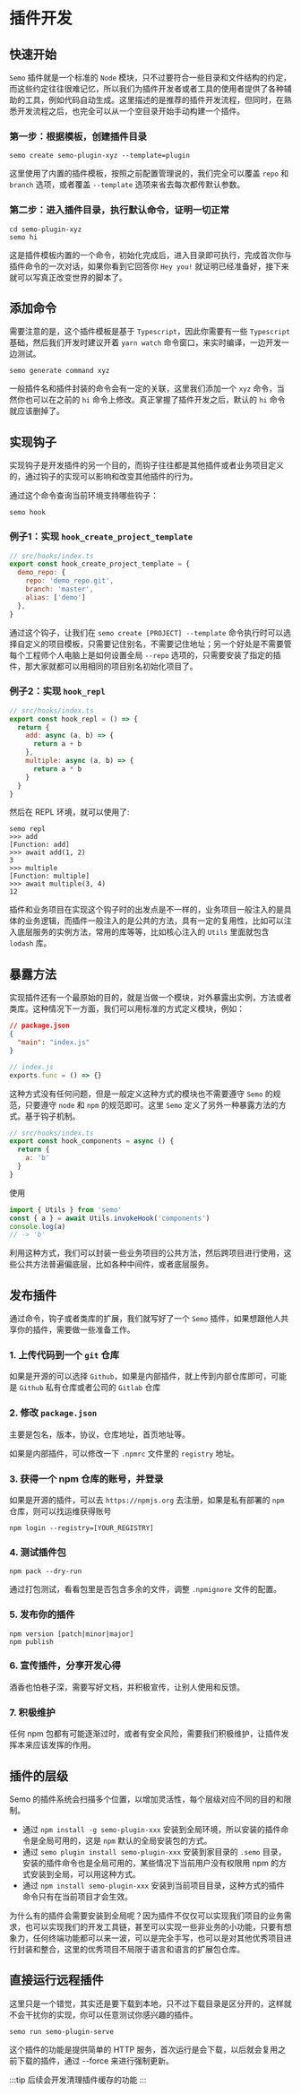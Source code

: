 # 插件开发

## 快速开始

`Semo` 插件就是一个标准的 `Node` 模块，只不过要符合一些目录和文件结构的约定，而这些约定往往很难记忆，所以我们为插件开发者或者工具的使用者提供了各种辅助的工具，例如代码自动生成。这里描述的是推荐的插件开发流程，但同时，在熟悉开发流程之后，也完全可以从一个空目录开始手动构建一个插件。

### 第一步：根据模板，创建插件目录

```
semo create semo-plugin-xyz --template=plugin
```

这里使用了内置的插件模板，按照之前配置管理说的，我们完全可以覆盖 `repo` 和 `branch` 选项，或者覆盖 `--template` 选项来省去每次都传默认参数。

### 第二步：进入插件目录，执行默认命令，证明一切正常

```
cd semo-plugin-xyz
semo hi
```

这是插件模板内置的一个命令，初始化完成后，进入目录即可执行，完成首次你与插件命令的一次对话，如果你看到它回答你 `Hey you!` 就证明已经准备好，接下来就可以写真正改变世界的脚本了。

## 添加命令

需要注意的是，这个插件模板是基于 `Typescript`，因此你需要有一些 `Typescript` 基础，然后我们开发时建议开着 `yarn watch` 命令窗口，来实时编译，一边开发一边测试。

```
semo generate command xyz
```

一般插件名和插件封装的命令会有一定的关联，这里我们添加一个 `xyz` 命令，当然你也可以在之前的 `hi` 命令上修改。真正掌握了插件开发之后，默认的 `hi` 命令就应该删掉了。

## 实现钩子

实现钩子是开发插件的另一个目的，而钩子往往都是其他插件或者业务项目定义的，通过钩子的实现可以影响和改变其他插件的行为。

通过这个命令查询当前环境支持哪些钩子：

```
semo hook
```

### 例子1：实现 `hook_create_project_template`

```js
// src/hooks/index.ts
export const hook_create_project_template = {
  demo_repo: {
    repo: 'demo_repo.git',
    branch: 'master',
    alias: ['demo']
  },
}
```

通过这个钩子，让我们在 `semo create [PROJECT] --template` 命令执行时可以选择自定义的项目模板，只需要记住别名，不需要记住地址；另一个好处是不需要管每个工程师个人电脑上是如何设置全局 `--repo` 选项的，只需要安装了指定的插件，那大家就都可以用相同的项目别名初始化项目了。

### 例子2：实现 `hook_repl`

```js
// src/hooks/index.ts
export const hook_repl = () => {
  return {
    add: async (a, b) => {
      return a + b
    },
    multiple: async (a, b) => {
      return a * b
    }
  }
}

```

然后在 REPL 环境，就可以使用了:

```
semo repl
>>> add
[Function: add]
>>> await add(1, 2)
3
>>> multiple
[Function: multiple]
>>> await multiple(3, 4)
12
```

插件和业务项目在实现这个钩子时的出发点是不一样的，业务项目一般注入的是具体的业务逻辑，而插件一般注入的是公共的方法，具有一定的复用性，比如可以注入底层服务的实例方法，常用的库等等，比如核心注入的 `Utils` 里面就包含 `lodash` 库。

## 暴露方法

实现插件还有一个最原始的目的，就是当做一个模块，对外暴露出实例，方法或者类库。这种情况下一方面，我们可以用标准的方式定义模块，例如：

```json
// package.json
{
  "main": "index.js"
}
```

```js
// index.js
exports.func = () => {}
```

这种方式没有任何问题，但是一般定义这种方式的模块也不需要遵守 `Semo` 的规范，只要遵守 `node` 和 `npm` 的规范即可。这里 `Semo` 定义了另外一种暴露方法的方式。基于钩子机制。

```js
// src/hooks/index.ts
export const hook_components = async () {
  return {
    a: 'b'
  }
}
```

使用

```js
import { Utils } from 'semo'
const { a } = await Utils.invokeHook('components')
console.log(a)
// -> 'b'
```

利用这种方式，我们可以封装一些业务项目的公共方法，然后跨项目进行使用，这些公共方法普遍偏底层，比如各种中间件，或者底层服务。


## 发布插件

通过命令，钩子或者类库的扩展，我们就写好了一个 `Semo` 插件，如果想跟他人共享你的插件，需要做一些准备工作。

### 1. 上传代码到一个 `git` 仓库

如果是开源的可以选择 `Github`，如果是内部插件，就上传到内部仓库即可，可能是 `Github` 私有仓库或者公司的 `Gitlab` 仓库

### 2. 修改 `package.json`

主要是包名，版本，协议，仓库地址，首页地址等。

如果是内部插件，可以修改一下 `.npmrc` 文件里的 `registry` 地址。

### 3. 获得一个 npm 仓库的账号，并登录

如果是开源的插件，可以去 `https://npmjs.org` 去注册，如果是私有部署的 `npm` 仓库，则可以找运维获得账号

```
npm login --registry=[YOUR_REGISTRY]
```

### 4. 测试插件包

```
npm pack --dry-run
```

通过打包测试，看看包里是否包含多余的文件，调整 `.npmignore` 文件的配置。

### 5. 发布你的插件

```
npm version [patch|minor|major]
npm publish
```

### 6. 宣传插件，分享开发心得

酒香也怕巷子深，需要写好文档，并积极宣传，让别人使用和反馈。

### 7. 积极维护

任何 npm 包都有可能逐渐过时，或者有安全风险，需要我们积极维护，让插件发挥本来应该发挥的作用。

## 插件的层级

Semo 的插件系统会扫描多个位置，以增加灵活性，每个层级对应不同的目的和限制。

* 通过 `npm install -g semo-plugin-xxx` 安装到全局环境，所以安装的插件命令是全局可用的，这是 `npm` 默认的全局安装包的方式。
* 通过 `semo plugin install semo-plugin-xxx` 安装到家目录的 `.semo` 目录，安装的插件命令也是全局可用的，某些情况下当前用户没有权限用 npm 的方式安装到全局，可以用这种方式。
* 通过 `npm install semo-plugin-xxx` 安装到当前项目目录，这种方式的插件命令只有在当前项目才会生效。

为什么有的插件会需要安装到全局呢？因为插件不仅仅可以实现我们项目的业务需求，也可以实现我们的开发工具链，甚至可以实现一些非业务的小功能，只要有想象力，任何终端功能都可以来一波，可以是完全手写，也可以是对其他优秀项目进行封装和整合，这里的优秀项目不局限于语言和语言的扩展包仓库。

## 直接运行远程插件

这里只是一个错觉，其实还是要下载到本地，只不过下载目录是区分开的，这样就不会干扰你的实现，你可以任意测试你感兴趣的插件。

```
semo run semo-plugin-serve
```

这个插件的功能是提供简单的 HTTP 服务，首次运行是会下载，以后就会复用之前下载的插件，通过 --force 来进行强制更新。

:::tip
后续会开发清理插件缓存的功能
:::